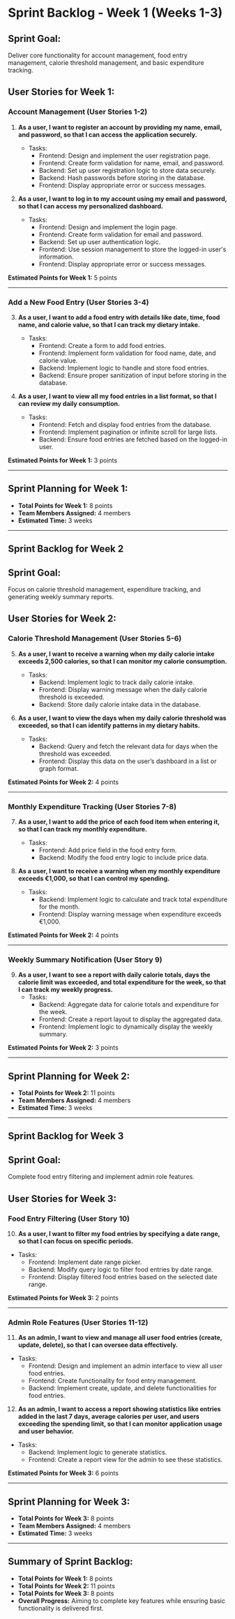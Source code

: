 # Sprint Backlog - Week 1 (Weeks 1-3)

## Sprint Goal:
Deliver core functionality for account management, food entry management, calorie threshold management, and basic expenditure tracking.

## User Stories for Week 1:

### Account Management (User Stories 1-2)
1. **As a user, I want to register an account by providing my name, email, and password, so that I can access the application securely.**
   - Tasks:
     - Frontend: Design and implement the user registration page.
     - Frontend: Create form validation for name, email, and password.
     - Backend: Set up user registration logic to store data securely.
     - Backend: Hash passwords before storing in the database.
     - Frontend: Display appropriate error or success messages.
   
2. **As a user, I want to log in to my account using my email and password, so that I can access my personalized dashboard.**
   - Tasks:
     - Frontend: Design and implement the login page.
     - Frontend: Create form validation for email and password.
     - Backend: Set up user authentication logic.
     - Frontend: Use session management to store the logged-in user's information.
     - Frontend: Display appropriate error or success messages.

**Estimated Points for Week 1:** 5 points

---

### Add a New Food Entry (User Stories 3-4)
3. **As a user, I want to add a food entry with details like date, time, food name, and calorie value, so that I can track my dietary intake.**
   - Tasks:
     - Frontend: Create a form to add food entries.
     - Frontend: Implement form validation for food name, date, and calorie value.
     - Backend: Implement logic to handle and store food entries.
     - Backend: Ensure proper sanitization of input before storing in the database.

4. **As a user, I want to view all my food entries in a list format, so that I can review my daily consumption.**
   - Tasks:
     - Frontend: Fetch and display food entries from the database.
     - Frontend: Implement pagination or infinite scroll for large lists.
     - Backend: Ensure food entries are fetched based on the logged-in user.

**Estimated Points for Week 1:** 3 points

---

## Sprint Planning for Week 1:

- **Total Points for Week 1:** 8 points
- **Team Members Assigned:** 4 members
- **Estimated Time:** 3 weeks

---

## Sprint Backlog for Week 2

## Sprint Goal:
Focus on calorie threshold management, expenditure tracking, and generating weekly summary reports.

## User Stories for Week 2:

### Calorie Threshold Management (User Stories 5-6)
5. **As a user, I want to receive a warning when my daily calorie intake exceeds 2,500 calories, so that I can monitor my calorie consumption.**
   - Tasks:
     - Backend: Implement logic to track daily calorie intake.
     - Frontend: Display warning message when the daily calorie threshold is exceeded.
     - Backend: Store daily calorie intake data in the database.

6. **As a user, I want to view the days when my daily calorie threshold was exceeded, so that I can identify patterns in my dietary habits.**
   - Tasks:
     - Backend: Query and fetch the relevant data for days when the threshold was exceeded.
     - Frontend: Display this data on the user’s dashboard in a list or graph format.

**Estimated Points for Week 2:** 4 points

---

### Monthly Expenditure Tracking (User Stories 7-8)
7. **As a user, I want to add the price of each food item when entering it, so that I can track my monthly expenditure.**
   - Tasks:
     - Frontend: Add price field in the food entry form.
     - Backend: Modify the food entry logic to include price data.

8. **As a user, I want to receive a warning when my monthly expenditure exceeds €1,000, so that I can control my spending.**
   - Tasks:
     - Backend: Implement logic to calculate and track total expenditure for the month.
     - Frontend: Display warning message when expenditure exceeds €1,000.

**Estimated Points for Week 2:** 4 points

---

### Weekly Summary Notification (User Story 9)
9. **As a user, I want to see a report with daily calorie totals, days the calorie limit was exceeded, and total expenditure for the week, so that I can track my weekly progress.**
   - Tasks:
     - Backend: Aggregate data for calorie totals and expenditure for the week.
     - Frontend: Create a report layout to display the aggregated data.
     - Frontend: Implement logic to dynamically display the weekly summary.

**Estimated Points for Week 2:** 3 points

---

## Sprint Planning for Week 2:

- **Total Points for Week 2:** 11 points
- **Team Members Assigned:** 4 members
- **Estimated Time:** 3 weeks

---

## Sprint Backlog for Week 3

## Sprint Goal:
Complete food entry filtering and implement admin role features.

## User Stories for Week 3:

### Food Entry Filtering (User Story 10)
10. **As a user, I want to filter my food entries by specifying a date range, so that I can focus on specific periods.**
   - Tasks:
     - Frontend: Implement date range picker.
     - Backend: Modify query logic to filter food entries by date range.
     - Frontend: Display filtered food entries based on the selected date range.

**Estimated Points for Week 3:** 2 points

---

### Admin Role Features (User Stories 11-12)
11. **As an admin, I want to view and manage all user food entries (create, update, delete), so that I can oversee data effectively.**
   - Tasks:
     - Frontend: Design and implement an admin interface to view all user food entries.
     - Frontend: Create functionality for food entry management.
     - Backend: Implement create, update, and delete functionalities for food entries.

12. **As an admin, I want to access a report showing statistics like entries added in the last 7 days, average calories per user, and users exceeding the spending limit, so that I can monitor application usage and user behavior.**
   - Tasks:
     - Backend: Implement logic to generate statistics.
     - Frontend: Create a report view for the admin to see these statistics.

**Estimated Points for Week 3:** 6 points

---

## Sprint Planning for Week 3:

- **Total Points for Week 3:** 8 points
- **Team Members Assigned:** 4 members
- **Estimated Time:** 3 weeks

---

## Summary of Sprint Backlog:

- **Total Points for Week 1:** 8 points
- **Total Points for Week 2:** 11 points
- **Total Points for Week 3:** 8 points
- **Overall Progress:** Aiming to complete key features while ensuring basic functionality is delivered first.
